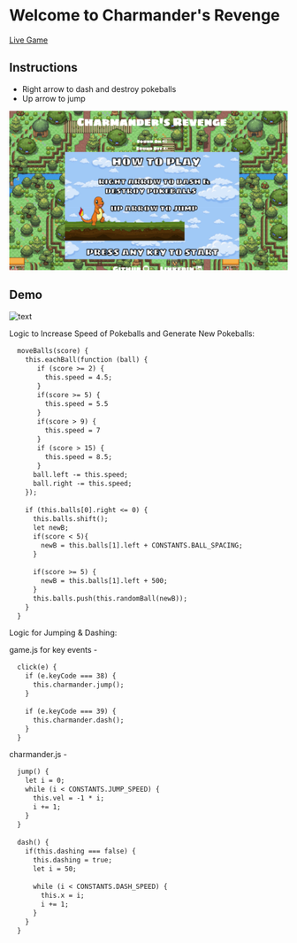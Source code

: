 # Welcome to Charmander's Revenge 

[Live Game](https://isabelleshafran.github.io/CharmandersRevenge/)

## Instructions 

* Right arrow to dash and destroy pokeballs 
* Up arrow to jump 

![text](assets/images/splash.png)


## Demo 

![text](assets/images/demo.gif)

Logic to Increase Speed of Pokeballs and Generate New Pokeballs: 

```
  moveBalls(score) {
    this.eachBall(function (ball) {
       if (score >= 2) {
         this.speed = 4.5;
       } 
       if(score >= 5) {
         this.speed = 5.5 
       }
       if(score > 9) {
         this.speed = 7
       }
       if (score > 15) {
         this.speed = 8.5;
       }
      ball.left -= this.speed;
      ball.right -= this.speed;
    });
    
    if (this.balls[0].right <= 0) {
      this.balls.shift();
      let newB;
      if(score < 5){
        newB = this.balls[1].left + CONSTANTS.BALL_SPACING;
      }

      if(score >= 5) {
        newB = this.balls[1].left + 500;
      }
      this.balls.push(this.randomBall(newB));
    }
  }
  ```


Logic for Jumping & Dashing: 

game.js for key events - 

```
  click(e) {
    if (e.keyCode === 38) {
      this.charmander.jump();
    }

    if (e.keyCode === 39) {
      this.charmander.dash();
    }
  }
```

charmander.js - 
```
  jump() {
    let i = 0;
    while (i < CONSTANTS.JUMP_SPEED) {
      this.vel = -1 * i;
      i += 1;
    }
  }

  dash() {
    if(this.dashing === false) {
      this.dashing = true;
      let i = 50;
  
      while (i < CONSTANTS.DASH_SPEED) {
        this.x = i;
        i += 1;
      }
    }
  }
```